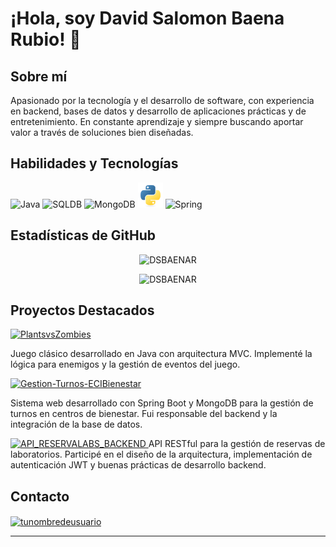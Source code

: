 # ¡Hola, soy David Salomon Baena Rubio! 👋

## Sobre mí
Apasionado por la tecnología y el desarrollo de software, con experiencia en backend, bases de datos y desarrollo de aplicaciones prácticas y de entretenimiento. En constante aprendizaje y siempre buscando aportar valor a través de soluciones bien diseñadas.

## Habilidades y Tecnologías
<p align="left">
  <img src="https://cdn.jsdelivr.net/gh/devicons/devicon@latest/icons/java/java-original-wordmark.svg" alt="Java" width="40" height="40"/>
  <img src="https://cdn.jsdelivr.net/gh/devicons/devicon@latest/icons/sqldeveloper/sqldeveloper-original.svg" alt="SQLDB" width="40" height="40"/>
  <img src="https://cdn.jsdelivr.net/gh/devicons/devicon@latest/icons/mongodb/mongodb-original.svg" alt="MongoDB" width="40" height="40"/>
  <img src="https://raw.githubusercontent.com/devicons/devicon/master/icons/python/python-original.svg" alt="python" width="40" height="40"/>
  <img src="https://cdn.jsdelivr.net/gh/devicons/devicon@latest/icons/spring/spring-original-wordmark.svg" alt="Spring" width="40" height="40"/>
  <!-- Añade más iconos según tus habilidades -->
</p>

## Estadísticas de GitHub
<p align="center">
  <img src="https://github-readme-stats.vercel.app/api?username=DSBAENAR&show_icons=true&locale=es" alt="DSBAENAR" />
</p>

<p align="center">
  <img src="https://github-readme-streak-stats.herokuapp.com/?user=DSBAENAR&locale=es" alt="DSBAENAR" />
</p>

## Proyectos Destacados

<a href="https://github.com/DSBAENAR/PlantsvsZombies">
  <img src="https://github-readme-stats.vercel.app/api/pin/?username=DSBAENAR&repo=PlantsvsZombies" alt="PlantsvsZombies" />
</a>

Juego clásico desarrollado en Java con arquitectura MVC. Implementé la lógica para enemigos y la gestión de eventos del juego.

<a href="https://github.com/DSBAENAR/Gestion-Turnos-ECIBienestar">
  <img src="https://github-readme-stats.vercel.app/api/pin/?username=DSBAENAR&repo=Gestion-Turnos-ECIBienestar" alt="Gestion-Turnos-ECIBienestar" />
</a>

Sistema web desarrollado con Spring Boot y MongoDB para la gestión de turnos en centros de bienestar. Fui responsable del backend y la integración de la base de datos.

<a href="https://github.com/Ttowers-09/API_RESERVALABS_BACKEND">
  <img src="https://github-readme-stats.vercel.app/api/pin/?username=Ttowers-09&repo=API_RESERVALABS_BACKEND" alt="API_RESERVALABS_BACKEND" />
</a>
API RESTful para la gestión de reservas de laboratorios. Participé en el diseño de la arquitectura, implementación de autenticación JWT y buenas prácticas de desarrollo backend.

<!-- Puedes agregar más proyectos relevantes siguiendo este formato -->

## Contacto
<p align="left">
  <a href="https://linkedin.com/in/tunombredeusuario" target="blank">
    <img align="center" src="https://raw.githubusercontent.com/rahuldkjain/github-profile-readme-generator/master/src/images/icons/Social/linked-in-alt.svg" alt="tunombredeusuario" height="30" width="40" />
  </a>
  <!-- Agrega tu email o redes profesionales si lo consideras relevante -->
</p>

---